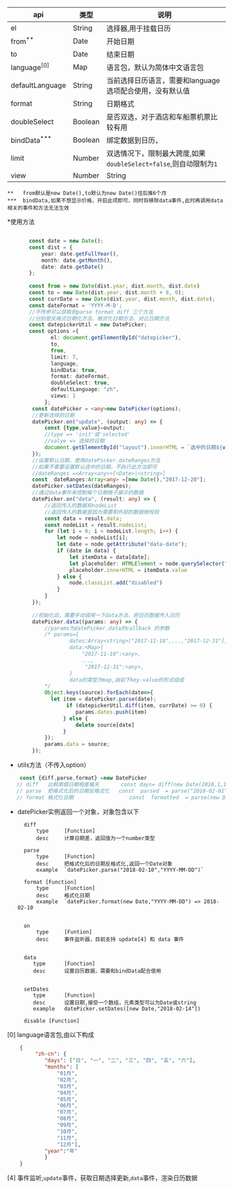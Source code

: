 
| api|    类型| 说明|
|----|----    |----|
|el|String|选择器,用于挂载日历|
|from<sup>**<sup> 	|Date|                             开始日期|
|to    |Date|                            结束日期|
|language<sup>[0]</sup>|Map                         | 语言包，默认为简体中文语言包| 
|defaultLanguage |String                |  当前选择日历语言，需要和language选项配合使用，没有默认值|
|format |String|                           日期格式|
|doubleSelect|Boolean|                      是否双选，对于酒店和车船票机票比较有用|
|bindData<sup>***</sup>   |Boolean|                      绑定数据到日历，|
|limit   |Number|                          双选情况下，限制最大跨度,如果`doubleSelect=false`,则自动限制为`1`|
|view   |Number|String|                    日曆視圖數量，大於2或小於0或者其他字符串都會設置為singleView,如果傳入的是auto會被設置為flatView      |

    **   from默认是new Date(),to默认为new Date()往后推6个月
    ***  bindData,如果不想显示价格，开启此项即可，同时将移除data事件,此时再调用data相关的事件和方法无法生效
                
*使用方法
```typescript

       const date = new Date();
       const dist = {
           year: date.getFullYear(),
           month: date.getMonth(),
           date: date.getDate()
       };
       
       const from = new Date(dist.year, dist.month, dist.date)
       const to = new Date(dist.year, dist.month + 9, 0);
       const currDate = new Date(dist.year, dist.month, dist.date);
       const dateFormat = 'YYYY-M-D';
       //不传参可以获取到parse format diff 三个方法
       //分别是反格式日期化方法、格式化日期方法、对比日期方法
       const datepickerUtil = new DatePicker;
       const options ={
              el: document.getElementById("datepicker"),
              to,
              from,
              limit: 7,
              language,
              bindData: true,
              format: dateFormat,
              doubleSelect: true,
              defaultLanguage: "zh",
              views: 1
            };
        const datePicker = <any>new DatePicker(options);
        //更新选择的日期
        datePicker.on("update", (output: any) => {
            const {type,value}=output;
            //type => 'init'或'selected'
            //valye => 选择的日期
            document.getElementById("layout").innerHTML = `选中的日期${value}`
        });
        //设置默认日期，使用datePicker.dateRanges方法
        //如果不需要设置默认选中的日期，不执行此方法即可    
        //dateRanges =<Array<any>>[<Date>|<string>]
        const  dateRanges:Array<any> =[new Date(),"2017-12-20"];
        datePicker.setDates(dateRanges);
        //通过data事件来控制每个日期格子展示的数据
        datePicker.on("data", (result: any) => {
            //返回传入的数据和nodeList
            //返回传入的数据是因为需要和外部的数据做校验
            const data = result.data;
            const nodeList = result.nodeList;
            for (let i = 0; i < nodeList.length; i++) {
                let node = nodeList[i];
                let date = node.getAttribute("data-date");
                if (date in data) {
                    let itemData = data[date];
                    let placeholder: HTMLElement = node.querySelector(".placeholder");
                    placeholder.innerHTML = itemData.value
                } else {
                    node.classList.add("disabled")
                }
            }
        });
        
        //初始化后，需要手动调用一下data方法，把日历数据传入日历
        datePicker.data((params: any) => {
            //params为datePicker.data的callback 的参数
            /* params={
                    dates:Array<string>["2017-11-18",...,"2017-12-31"],
                    data:<Map>{
                        "2017-11-18":<any>,
                        ...,
                         "2017-12-31":<any>,
                    }
                    data的类型为map,由如下key-value的形式组成
            */
            Object.keys(source).forEach(date=>{
              let item = datePicker.parse(date);
                   if (datepickerUtil.diff(item, currDate) >= 0) {
                      params.dates.push(item)
                  } else {
                      delete source[date]
                  }      
            });
            params.data = source;
        });
```

* utils方法（不传入option）
```typescript
    const {diff,parse,format} =new DatePicker
   // diff   比較兩個日期相差幾天       const days= diff(new Date(2018,1,1),new Date(2018,1,5)) => 4
   // parse  把格式化后的日期反格式化   const  parsed  = parse("2018-02-01","YYYY-MM-DD");   =>  Thu Feb 01 2018 00:00:00 GMT+0800 (CST)
   // format 格式化日期                  const  formatted  = parse(new Date(),"YYYY-MM-DD");  =>    2018-02-01           
```    
            
	
* datePicker实例返回一个对象，对象包含以下

        diff
            type     [Function]
            desc     计算日期差，返回值为一个number类型
        
        parse
            type     [Function]
            desc     把格式化后的日期反格式化,返回一个Date对象
            example  `datePicker.parse("2018-02-10","YYYY-MM-DD")`
        
        format [Function]
            type     [Function]
            desc     格式化日期
            example  `datePicker.format(new Date,"YYYY-MM-DD") => 2018-02-10
                
        
        on  
            type     [Funtion]
            desc     事件监听器，目前支持 update[4] 和 data 事件
            
        
        data  
           type      [Function]
           desc      设置日历数据，需要和bindData配合使用
            
        
        setDates 
           type      [Function]
           desc      设置日期,接受一个数组，元素类型可以为Date或string
           example   datePicker.setDates([new Date,"2018-02-14"]) 
 
        disable [Function]



[0] language语言包,由以下构成
```json
	{
         "zh-cn": {
            "days": ["日", "一", "二", "三", "四", "五", "六"],
            "months": [
                "01月",
                "02月", 
                "03月", 
                "04月",
                "05月", 
                "06月", 
                "07月", 
                "08月", 
                "09月", 
                "10月", 
                "11月", 
                "12月"],
            "year":"年"    
            }
    }
```	

[4] 事件监听,`update`事件，获取日期选择更新,`data`事件，渲染日历数据
	
	
	
	
	
	


